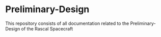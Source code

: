 Preliminary-Design
==================

This repository consists of all documentation related to the Preliminary-Design of the Rascal Spacecraft
